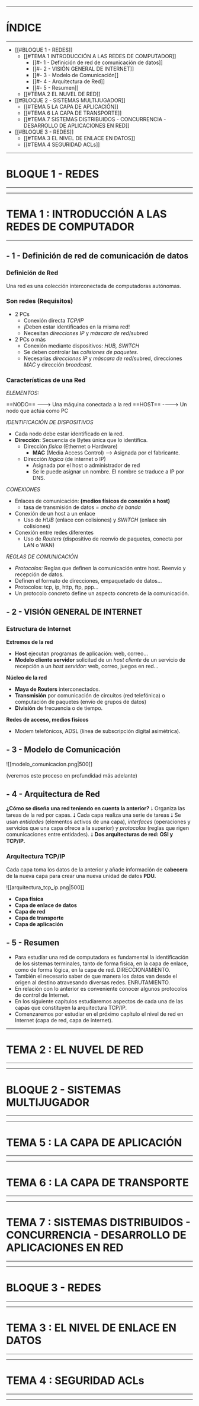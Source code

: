 ___
# ÍNDICE
___

- [[#BLOQUE 1 - REDES]]
	- [[#TEMA 1 INTRODUCCIÓN A LAS REDES DE COMPUTADOR]]
		- [[#- 1 - Definición de red de comunicación de datos]]
		- [[#- 2 - VISIÓN GENERAL DE INTERNET]]
		- [[#- 3 - Modelo de Comunicación]]
		- [[#- 4 - Arquitectura de Red]]
		- [[#- 5 - Resumen]]
	- [[#TEMA 2 EL NUVEL DE RED]]
- [[#BLOQUE 2 - SISTEMAS MULTIJUGADOR]]
	- [[#TEMA 5 LA CAPA DE APLICACIÓN]]
	- [[#TEMA 6 LA CAPA DE TRANSPORTE]]
	- [[#TEMA 7 SISTEMAS DISTRIBUIDOS - CONCURRENCIA - DESARROLLO DE APLICACIONES EN RED]]
- [[#BLOQUE 3 - REDES]]
	- [[#TEMA 3 EL NIVEL DE ENLACE EN DATOS]]
	- [[#TEMA 4 SEGURIDAD ACLs]]

___
# BLOQUE 1 - REDES
___

___
# TEMA 1 : INTRODUCCIÓN A LAS REDES DE COMPUTADOR
___

## - 1 - Definición de red de comunicación de datos

### Definición de Red
Una red es una colección interconectada de computadoras autónomas.

### Son redes **(Requisitos)**

- 2 PCs
	- Conexión directa *TCP/IP*
	- ¡Deben estar identificados en la misma red!
	- Necesitan *direcciones IP* y *máscara de red*/subred
- 2 PCs o más
	- Conexión mediante dispositivos: *HUB, SWITCH*
	- Se deben controlar las *colisiones de paquetes.*
	- Necesarias *direcciones IP* y *máscara de red*/subred, direcciones *MAC* y dirección *broadcast.*

### Características de una Red

*ELEMENTOS:*

==NODO== ---> Una máquina conectada a la red
==HOST== ----> Un nodo que actúa como PC

*IDENTIFICACIÓN DE DISPOSITIVOS*

- Cada nodo debe estar identificado en la red. 
- **Dirección:** Secuencia de Bytes única que lo identifica.
	- Dirección *física* (Ethernet o Hardware)
		- **MAC** (Media Access Control) --> Asignada por el fabricante.
	- Dirección *lógica* (de internet o IP)
		- Asignada por el host o administrador de red
		- Se le puede asignar un nombre. El nombre se traduce a IP por DNS.

*CONEXIONES*

- Enlaces de comunicación: **(medios físicos de conexión a host)**
	- tasa de transmisión de datos = *ancho de banda*
- Conexión de un host a un enlace
	- Uso de *HUB* (enlace con colisiones) y *SWITCH* (enlace sin colisiones)
- Conexión entre redes diferentes
	- Uso de *Routers* (dispositivo de reenvío de paquetes, conecta por LAN o WAN)

*REGLAS DE COMUNICACIÓN*
- *Protocolos:* Reglas que definen la comunicación entre host. Reenvío y recepción de datos.
- Definen el formato de direcciones, empaquetado de datos... 
- Protocolos: tcp, ip, http, ftp, ppp...
- Un protocolo concreto define un aspecto concreto de la comunicación.

## - 2 - VISIÓN GENERAL DE INTERNET

### Estructura de Internet

**Extremos de la red**
- **Host** ejecutan programas de aplicación: web, correo...
- **Modelo cliente servidor** solicitud de un *host cliente* de un servicio de recepción a un *host servidor*: web, correo, juegos en red...

**Núcleo de la red**
- **Maya de Routers** interconectados.
- **Transmisión** por comunicación de circuitos (red telefónica) o computación de paquetes (envío de grupos de datos)
- **División** de frecuencia o de tiempo.

**Redes de acceso, medios físicos**
- Modem telefónicos, ADSL (línea de subscripción digital asimétrica).

## - 3 - Modelo de Comunicación

![[modelo_comunicacion.png|500]]

(veremos este proceso en profundidad más adelante)

## - 4 - Arquitectura de Red

**¿Cómo se diseña una red teniendo en cuenta la anterior?**
⭣
Organiza las tareas de la red por capas.
⭣
Cada capa realiza una serie de tareas
⭣
Se usan *entidades* (elementos activos de una capa), *interfaces* (operaciones y servicios que una capa ofrece a la superior) y *protocolos* (reglas que rigen comunicaciones entre entidades).
⭣
**Dos arquitecturas de red: OSI y TCP/IP.**

### Arquitectura TCP/IP

Cada capa toma los datos de la anterior y añade información de **cabecera** de la nueva capa para crear una nueva unidad de datos **PDU.**

![[arquitectura_tcp_ip.png|500]]

- **Capa física**
- **Capa de enlace de datos**
- **Capa de red**
- **Capa de transporte**
- **Capa de aplicación**

## - 5 - Resumen

- Para estudiar una red de computadora es fundamental la identificación
de los sistemas terminales, tanto de forma física, en la capa de enlace,
como de forma lógica, en la capa de red. DIRECCIONAMIENTO.
- También el necesario saber de que manera los datos van desde el origen
al destino atravesando diversas redes. ENRUTAMIENTO.
- En relación con lo anterior es conveniente conocer algunos protocolos
de control de Internet.
- En los siguiente capítulos estudiaremos aspectos de cada una de las
capas que constituyen la arquitectura TCP/IP.
- Comenzaremos por estudiar en el próximo capítulo el nivel de red en
Internet (capa de red, capa de internet).

___
# TEMA 2 : EL NUVEL DE RED
___

___
# BLOQUE 2 - SISTEMAS MULTIJUGADOR
___

___
# TEMA 5 : LA CAPA DE APLICACIÓN
___

___
# TEMA 6 : LA CAPA DE TRANSPORTE
___

___
# TEMA 7 : SISTEMAS DISTRIBUIDOS - CONCURRENCIA - DESARROLLO DE APLICACIONES EN RED
___

___
# BLOQUE 3 - REDES
___

___
# TEMA 3 : EL NIVEL DE ENLACE EN DATOS
___

___
# TEMA 4 : SEGURIDAD ACLs
___

___